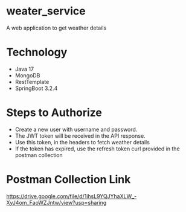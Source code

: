 # weater_service
A web application to get weather details

# Technology
- Java 17
- MongoDB
- RestTemplate
- SpringBoot 3.2.4

# Steps to Authorize
- Create a new user with username and password.
- The JWT token will be received in the API response.
- Use this token, in the headers to fetch weather details
- If the token has expired, use the refresh token curl provided in the postman collection

# Postman Collection Link
https://drive.google.com/file/d/1ihsL9YQJYhaXLW_-XyJ4om_FaoWZJntw/view?usp=sharing
